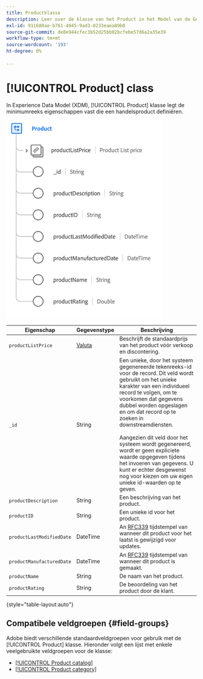 ```yaml
---
title: Productklasse
description: Leer over de klasse van het Product in het Model van de Gegevens van de Ervaring (XDM).
exl-id: 911680ae-b761-4945-9ad3-0233eaea89b0
source-git-commit: de8e944cfec3b52d25bb02bcfebe57d6a2a35e39
workflow-type: tm+mt
source-wordcount: '193'
ht-degree: 0%

---
```


# [!UICONTROL Product] class

In Experience Data Model (XDM), [!UICONTROL Product] klasse legt de minimumreeks eigenschappen vast die een handelsproduct definiëren.

![](../images/classes/product.png)

| Eigenschap | Gegevenstype | Beschrijving |
| --- | --- | --- |
| `productListPrice` | [Valuta](../data-types/currency.md) | Beschrijft de standaardprijs van het product vóór verkoop en discontering. |
| `_id` | String | Een unieke, door het systeem gegenereerde tekenreeks-id voor de record. Dit veld wordt gebruikt om het unieke karakter van een individueel record te volgen, om te voorkomen dat gegevens dubbel worden opgeslagen en om dat record op te zoeken in downstreamdiensten.<br><br>Aangezien dit veld door het systeem wordt gegenereerd, wordt er geen expliciete waarde opgegeven tijdens het invoeren van gegevens. U kunt er echter desgewenst nog voor kiezen om uw eigen unieke id-waarden op te geven. |
| `productDescription` | String | Een beschrijving van het product. |
| `productID` | String | Een unieke id voor het product. |
| `productLastModifiedDate` | DateTime | An [RFC339](https://datatracker.ietf.org/doc/html/rfc3339) tijdstempel van wanneer dit product voor het laatst is gewijzigd voor updates. |
| `productManufacturedDate` | DateTime | An [RFC339](https://datatracker.ietf.org/doc/html/rfc3339) tijdstempel van wanneer dit product is gemaakt. |
| `productName` | String | De naam van het product. |
| `productRating` | String | De beoordeling van het product door de klant. |

{style="table-layout:auto"}

## Compatibele veldgroepen {#field-groups}

Adobe biedt verschillende standaardveldgroepen voor gebruik met de [!UICONTROL Product] klasse. Hieronder volgt een lijst met enkele veelgebruikte veldgroepen voor de klasse:

* [[!UICONTROL Product catalog]](../field-groups/product/product-catalog.md)
* [[!UICONTROL Product category]](../field-groups/product/product-category.md)

